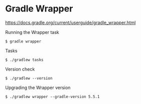 # Gradle Wrapper #

<https://docs.gradle.org/current/userguide/gradle_wrapper.html>

Running the Wrapper task

```shell
$ gradle wrapper
```

Tasks

```shell
$ ./gradlew tasks
```

Version check

```shell
$ ./gradlew --version
```

Upgrading the Wrapper version

```shell
$ ./gradlew wrapper --gradle-version 5.5.1
```
